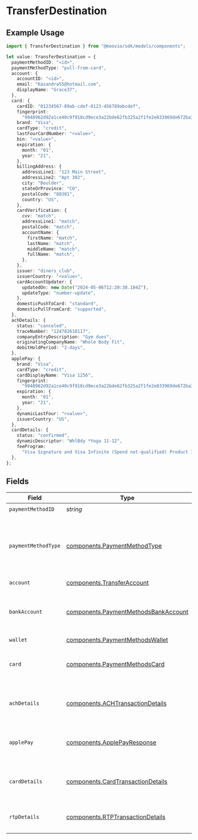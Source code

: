 # TransferDestination

## Example Usage

```typescript
import { TransferDestination } from "@moovio/sdk/models/components";

let value: TransferDestination = {
  paymentMethodID: "<id>",
  paymentMethodType: "pull-from-card",
  account: {
    accountID: "<id>",
    email: "Kasandra55@hotmail.com",
    displayName: "Grace37",
  },
  card: {
    cardID: "01234567-89ab-cdef-0123-456789abcdef",
    fingerprint:
      "9948962d92a1ce40c9f918cd9ece3a22bde62fb325a2f1fe2e833969de672ba3",
    brand: "Visa",
    cardType: "credit",
    lastFourCardNumber: "<value>",
    bin: "<value>",
    expiration: {
      month: "01",
      year: "21",
    },
    billingAddress: {
      addressLine1: "123 Main Street",
      addressLine2: "Apt 302",
      city: "Boulder",
      stateOrProvince: "CO",
      postalCode: "80301",
      country: "US",
    },
    cardVerification: {
      cvv: "match",
      addressLine1: "match",
      postalCode: "match",
      accountName: {
        firstName: "match",
        lastName: "match",
        middleName: "match",
        fullName: "match",
      },
    },
    issuer: "diners_club",
    issuerCountry: "<value>",
    cardAccountUpdater: {
      updatedOn: new Date("2024-05-06T12:20:38.184Z"),
      updateType: "number-update",
    },
    domesticPushToCard: "standard",
    domesticPullFromCard: "supported",
  },
  achDetails: {
    status: "canceled",
    traceNumber: "124782618117",
    companyEntryDescription: "Gym dues",
    originatingCompanyName: "Whole Body Fit",
    debitHoldPeriod: "2-days",
  },
  applePay: {
    brand: "Visa",
    cardType: "credit",
    cardDisplayName: "Visa 1256",
    fingerprint:
      "9948962d92a1ce40c9f918cd9ece3a22bde62fb325a2f1fe2e833969de672ba3",
    expiration: {
      month: "01",
      year: "21",
    },
    dynamicLastFour: "<value>",
    issuerCountry: "US",
  },
  cardDetails: {
    status: "confirmed",
    dynamicDescriptor: "WhlBdy *Yoga 11-12",
    feeProgram:
      "Visa Signature and Visa Infinite (Spend not-qualified) Product 1",
  },
};
```

## Fields

| Field                                                                                        | Type                                                                                         | Required                                                                                     | Description                                                                                  |
| -------------------------------------------------------------------------------------------- | -------------------------------------------------------------------------------------------- | -------------------------------------------------------------------------------------------- | -------------------------------------------------------------------------------------------- |
| `paymentMethodID`                                                                            | *string*                                                                                     | :heavy_check_mark:                                                                           | N/A                                                                                          |
| `paymentMethodType`                                                                          | [components.PaymentMethodType](../../models/components/paymentmethodtype.md)                 | :heavy_check_mark:                                                                           | The payment method type that represents a payment rail and directionality                    |
| `account`                                                                                    | [components.TransferAccount](../../models/components/transferaccount.md)                     | :heavy_check_mark:                                                                           | N/A                                                                                          |
| `bankAccount`                                                                                | [components.PaymentMethodsBankAccount](../../models/components/paymentmethodsbankaccount.md) | :heavy_minus_sign:                                                                           | A bank account as contained within a payment method.                                         |
| `wallet`                                                                                     | [components.PaymentMethodsWallet](../../models/components/paymentmethodswallet.md)           | :heavy_minus_sign:                                                                           | N/A                                                                                          |
| `card`                                                                                       | [components.PaymentMethodsCard](../../models/components/paymentmethodscard.md)               | :heavy_minus_sign:                                                                           | A card as contained within a payment method.                                                 |
| `achDetails`                                                                                 | [components.ACHTransactionDetails](../../models/components/achtransactiondetails.md)         | :heavy_minus_sign:                                                                           | ACH specific details about the transaction.                                                  |
| `applePay`                                                                                   | [components.ApplePayResponse](../../models/components/applepayresponse.md)                   | :heavy_minus_sign:                                                                           | Describes an Apple Pay token on a Moov account.                                              |
| `cardDetails`                                                                                | [components.CardTransactionDetails](../../models/components/cardtransactiondetails.md)       | :heavy_minus_sign:                                                                           | Card-specific details about the transaction.                                                 |
| `rtpDetails`                                                                                 | [components.RTPTransactionDetails](../../models/components/rtptransactiondetails.md)         | :heavy_minus_sign:                                                                           | RTP specific details about the transaction.                                                  |